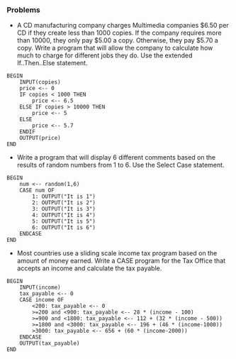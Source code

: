 ### Problems
- A CD manufacturing company charges Multimedia companies $6.50 per CD if they create less than 1000 copies. If the company requires more than 10000, they only pay $5.00 a copy. Otherwise, they pay $5.70 a copy. Write a program that will allow the company to calculate how much to charge for different jobs they do. Use the extended If..Then..Else statement.
```pseudocode
BEGIN
	INPUT(copies)
	price <-- 0
	IF copies < 1000 THEN
		price <-- 6.5
	ELSE IF copies > 10000 THEN
		price <-- 5
	ELSE
		price <-- 5.7
	ENDIF
	OUTPUT(price)
END
```
- Write a program that will display 6 different comments based on the results of random numbers from 1 to 6. Use the Select Case statement.
```pseudocode
BEGIN
	num <-- random(1,6)
	CASE num OF
		1: OUTPUT("It is 1")
		2: OUTPUT("It is 2")
		3: OUTPUT("It is 3")
		4: OUTPUT("It is 4")
		5: OUTPUT("It is 5")
		6: OUTPUT("It is 6")
	ENDCASE
END
```
- Most countries use a sliding scale income tax program based on the amount of money earned. Write a CASE program for the Tax Office that accepts an income and calculate the tax payable.
```pseudocode
BEGIN
	INPUT(income)
	tax_payable <-- 0
	CASE income OF
		<200: tax_payable <-- 0
		>=200 and <900: tax_payable <-- 28 * (income - 100)
		>=900 and <1800: tax_payable <-- 112 + (32 * (income - 500))
		>=1800 and <3000: tax_payable <-- 196 + (46 * (income-1000))
		>3000: tax_payable <-- 656 + (60 * (income-2000))
	ENDCASE
	OUTPUT(tax_payable)
END
```

